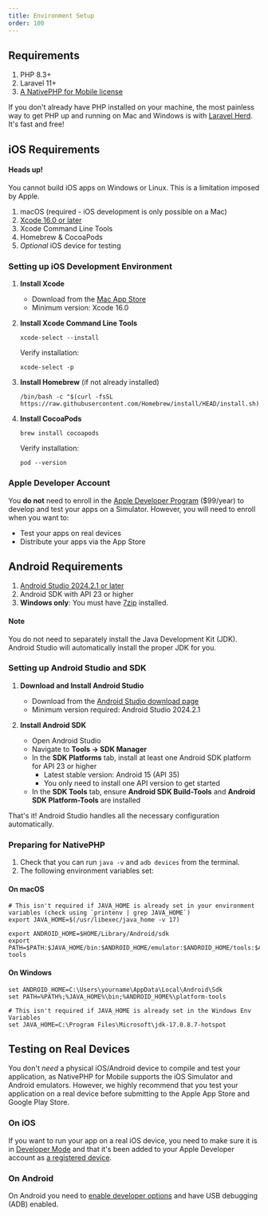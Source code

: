 ```yaml
---
title: Environment Setup
order: 100
---
```


## Requirements

1. PHP 8.3+
2. Laravel 11+
3. [A NativePHP for Mobile license](https://nativephp.com/mobile)

If you don't already have PHP installed on your machine, the most painless way to get PHP up and running on Mac and
Windows is with [Laravel Herd](https://herd.laravel.com). It's fast and free!

## iOS Requirements

<aside class="relative z-0 mt-5 overflow-hidden rounded-2xl bg-pink-50 px-5 ring-1 ring-black/5 dark:bg-pink-600/10">

#### Heads up!

You cannot build iOS apps on Windows or Linux. This is a limitation imposed by Apple.

</aside>

1. macOS (required - iOS development is only possible on a Mac)
2. [Xcode 16.0 or later](https://apps.apple.com/app/xcode/id497799835)
3. Xcode Command Line Tools
4. Homebrew & CocoaPods
5. _Optional_ iOS device for testing

### Setting up iOS Development Environment

1. **Install Xcode**
   - Download from the [Mac App Store](https://apps.apple.com/app/xcode/id497799835)
   - Minimum version: Xcode 16.0

2. **Install Xcode Command Line Tools**
   ```shell
   xcode-select --install
   ```
   Verify installation:
   ```shell
   xcode-select -p
   ```

3. **Install Homebrew** (if not already installed)
   ```shell
   /bin/bash -c "$(curl -fsSL https://raw.githubusercontent.com/Homebrew/install/HEAD/install.sh)"
   ```

4. **Install CocoaPods**
   ```shell
   brew install cocoapods
   ```
   Verify installation:
   ```shell
   pod --version
   ```

### Apple Developer Account
You **do not** need to enroll in the [Apple Developer Program](https://developer.apple.com/programs/enroll/) ($99/year)
to develop and test your apps on a Simulator. However, you will need to enroll when you want to:
- Test your apps on real devices
- Distribute your apps via the App Store

## Android Requirements

1. [Android Studio 2024.2.1 or later](https://developer.android.com/studio)
2. Android SDK with API 23 or higher
3. **Windows only**: You must have [7zip](https://www.7-zip.org/) installed.

<aside class="relative z-0 mt-5 overflow-hidden rounded-2xl bg-pink-50 px-5 ring-1 ring-black/5 dark:bg-pink-600/10">

#### Note

You do not need to separately install the Java Development Kit (JDK). Android Studio will automatically install the
proper JDK for you.

</aside> 

### Setting up Android Studio and SDK

1. **Download and Install Android Studio**
   - Download from the [Android Studio download page](https://developer.android.com/studio)
   - Minimum version required: Android Studio 2024.2.1

2. **Install Android SDK**
   - Open Android Studio
   - Navigate to **Tools → SDK Manager**
   - In the **SDK Platforms** tab, install at least one Android SDK platform for API 23 or higher
     - Latest stable version: Android 15 (API 35)
     - You only need to install one API version to get started
   - In the **SDK Tools** tab, ensure **Android SDK Build-Tools** and **Android SDK Platform-Tools** are installed

That's it! Android Studio handles all the necessary configuration automatically.

### Preparing for NativePHP

1. Check that you can run `java -v` and `adb devices` from the terminal.
2. The following environment variables set:

#### On macOS
```shell
# This isn't required if JAVA_HOME is already set in your environment variables (check using `printenv | grep JAVA_HOME`)
export JAVA_HOME=$(/usr/libexec/java_home -v 17) 

export ANDROID_HOME=$HOME/Library/Android/sdk
export PATH=$PATH:$JAVA_HOME/bin:$ANDROID_HOME/emulator:$ANDROID_HOME/tools:$ANDROID_HOME/tools/bin:$ANDROID_HOME/platform-tools
```

#### On Windows
```shell
set ANDROID_HOME=C:\Users\yourname\AppData\Local\Android\Sdk
set PATH=%PATH%;%JAVA_HOME%\bin;%ANDROID_HOME%\platform-tools

# This isn't required if JAVA_HOME is already set in the Windows Env Variables
set JAVA_HOME=C:\Program Files\Microsoft\jdk-17.0.8.7-hotspot
```

## Testing on Real Devices

You don't _need_ a physical iOS/Android device to compile and test your application, as NativePHP for Mobile supports
the iOS Simulator and Android emulators. However, we highly recommend that you test your application on a real device
before submitting to the Apple App Store and Google Play Store.

### On iOS
If you want to run your app on a real iOS device, you need to make sure it is in
[Developer Mode](https://developer.apple.com/documentation/xcode/enabling-developer-mode-on-a-device)
and that it's been added to your Apple Developer account as
[a registered device](https://developer.apple.com/account/resources/devices/list).

### On Android
On Android you need to [enable developer options](https://developer.android.com/studio/debug/dev-options#enable)
and have USB debugging (ADB) enabled.
